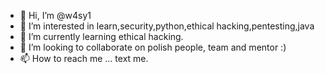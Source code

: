 - 👋 Hi, I’m @w4sy1
- 👀 I’m interested in learn,security,python,ethical hacking,pentesting,java
- 🌱 I’m currently learning ethical hacking.
- 💞️ I’m looking to collaborate on polish people, team and mentor :)
- 📫 How to reach me ... text me.

<!---
w4sy1/w4sy1 is a ✨ special ✨ repository because its `README.md` (this file) appears on your GitHub profile.
You can click the Preview link to take a look at your changes.
--->
